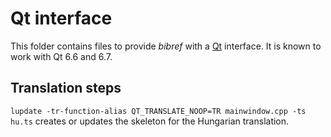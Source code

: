 # Qt interface

This folder contains files to provide *bibref* with a [Qt](https://qt.io) interface. It is known to work with Qt 6.6 and 6.7.

## Translation steps

`lupdate -tr-function-alias QT_TRANSLATE_NOOP=TR mainwindow.cpp -ts hu.ts` creates or updates the skeleton for the Hungarian translation.
